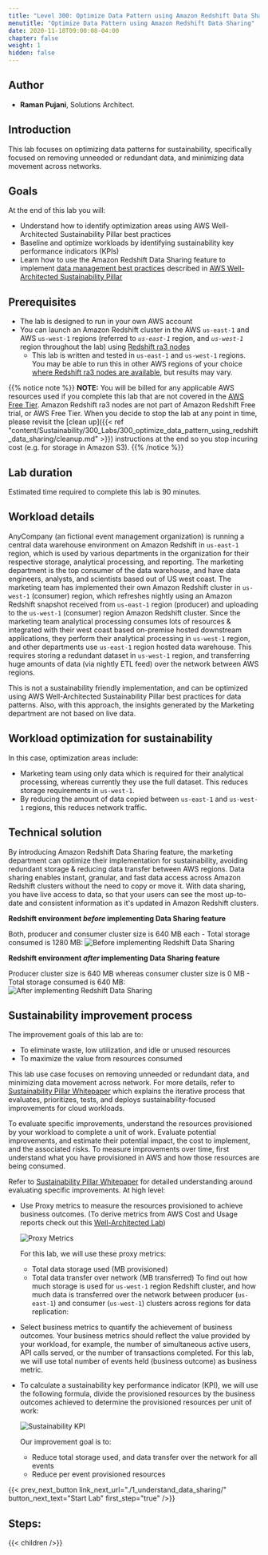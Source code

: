 ```yaml
---
title: "Level 300: Optimize Data Pattern using Amazon Redshift Data Sharing"
menutitle: "Optimize Data Pattern using Amazon Redshift Data Sharing"
date: 2020-11-18T09:00:08-04:00
chapter: false
weight: 1
hidden: false
---
```

## Author

- **Raman Pujani**, Solutions Architect.

## Introduction

This lab focuses on optimizing data patterns for sustainability, specifically focused on removing unneeded or redundant data, and minimizing data movement across networks.

## Goals
At the end of this lab you will:

* Understand how to identify optimization areas using AWS Well-Architected Sustainability Pillar best practices
* Baseline and optimize workloads by identifying sustainability key performance indicators (KPIs)
* Learn how to use the Amazon Redshift Data Sharing feature to implement [data management best practices](https://docs.aws.amazon.com/wellarchitected/latest/sustainability-pillar/data-patterns.html) described in [AWS Well-Architected Sustainability Pillar](https://docs.aws.amazon.com/wellarchitected/latest/sustainability-pillar/sustainability-pillar.html)

## Prerequisites

* The lab is designed to run in your own AWS account
* You can launch an Amazon Redshift cluster in the AWS `us-east-1` and AWS `us-west-1` regions (referred to _`us-east-1`_ region, and _`us-west-1`_ region throughout the lab) using [Redshift ra3 nodes](https://aws.amazon.com/redshift/features/ra3/)
  * This lab is written and tested in `us-east-1` and `us-west-1` regions. You may be able to run this in other AWS regions of your choice [where Redshift ra3 nodes are available](https://docs.aws.amazon.com/redshift/latest/mgmt/working-with-clusters.html#ra3-regions), but results may vary.

{{% notice note %}}
**NOTE:** You will be billed for any applicable AWS resources used if you complete this lab that are not covered in the [AWS Free Tier](https://aws.amazon.com/free/). Amazon Redshift ra3 nodes are not part of Amazon Redshift Free trial, or AWS Free Tier. When you decide to stop the lab at any point in time, please revisit the [clean up]({{< ref "content/Sustainability/300_Labs/300_optimize_data_pattern_using_redshift_data_sharing/cleanup.md" >}}) instructions at the end so you stop incuring cost (e.g. for storage in Amazon S3).
{{% /notice %}}

## Lab duration
Estimated time required to complete this lab is 90 minutes.

## Workload details
AnyCompany (an fictional event management organization) is running a central data warehouse environment on Amazon Redshift in `us-east-1` region, which is used by various departments in the organization for their respective storage, analytical processing, and reporting. The marketing department is the top consumer of the data warehouse, and have data engineers, analysts, and scientists based out of US west coast. The marketing team has implemented their own Amazon Redshift cluster in `us-west-1` (consumer) region, which refreshes nightly using an Amazon Redshift snapshot received from `us-east-1` region (producer) and uploading to the `us-west-1` (consumer) region Amazon Redshift cluster. Since the marketing team analytical processing consumes lots of resources & integrated with their west coast based on-premise hosted downstream applications, they perform their analytical processing in `us-west-1` region, and other departments use `us-east-1` region hosted data warehouse. This requires storing a redundant dataset in `us-west-1` region, and transferring huge amounts of data (via nightly ETL feed) over the network between AWS regions.

This is not a sustainability friendly implementation, and can be optimized using AWS Well-Architected Sustainability Pillar best practices for data patterns. Also, with this approach, the insights generated by the Marketing department are not based on live data.

## Workload optimization for sustainability
In this case, optimization areas include:
* Marketing team using only data which is required for their analytical processing, whereas currently they use the full dataset. This reduces storage requirements in `us-west-1`.
* By reducing the amount of data copied between `us-east-1` and `us-west-1` regions, this reduces network traffic.

## Technical solution
By introducing Amazon Redshift Data Sharing feature, the marketing department can optimize their implementation for sustainability, avoiding redundant storage & reducing data transfer between AWS regions. Data sharing enables instant, granular, and fast data access across Amazon Redshift clusters without the need to copy or move it. With data sharing, you have live access to data, so that your users can see the most up-to-date and consistent information as it's updated in Amazon Redshift clusters.

**Redshift environment _before_ implementing Data Sharing feature**

Both, producer and consumer cluster size is 640 MB each - Total storage consumed is 1280 MB:
![Before implementing Redshift Data Sharing](/Sustainability/300_optimize_data_pattern_using_redshift_data_sharing/lab-0/images/before_redshift_data_sharing.png?classes=lab_picture_small)


**Redshift environment _after_ implementing Data Sharing feature**

Producer cluster size is 640 MB whereas consumer cluster size is 0 MB - Total storage consumed is 640 MB:
![After implementing Redshift Data Sharing](/Sustainability/300_optimize_data_pattern_using_redshift_data_sharing/lab-0/images/after_redshift_data_sharing.png?classes=lab_picture_small)


## Sustainability improvement process
The improvement goals of this lab are to:
* To eliminate waste, low utilization, and idle or unused resources
* To maximize the value from resources consumed

This lab use case focuses on removing unneeded or redundant data, and minimizing data movement across network. For more details, refer to [Sustainability Pillar Whitepaper](https://docs.aws.amazon.com/wellarchitected/latest/sustainability-pillar/improvement-process.html) which explains the iterative process that evaluates, prioritizes, tests, and deploys sustainability-focused improvements for cloud workloads.

To evaluate specific improvements, understand the resources provisioned by your workload to complete a unit of work. Evaluate potential improvements, and estimate their potential impact, the cost to implement, and the associated risks. To measure improvements over time, first understand what you have provisioned in AWS and how those resources are being consumed.

Refer to [Sustainability Pillar Whitepaper](https://docs.aws.amazon.com/wellarchitected/latest/sustainability-pillar/evaluate-specific-improvements.html) for detailed understanding around evaluating specific improvements. At high level:
* Use Proxy metrics to measure the resources provisioned to achieve business outcomes. (To derive metrics from AWS Cost and Usage reports check out this [Well-Architected Lab](https://wellarchitectedlabs.com/sustainability/300_labs/300_cur_reports_as_efficiency_reports/))

  ![Proxy Metrics](/Sustainability/300_optimize_data_pattern_using_redshift_data_sharing/lab-0/images/proxy_metrics_type.png?classes=lab_picture_small)

  For this lab, we will use these proxy metrics:
    * Total data storage used (MB provisioned)
    * Total data transfer over network (MB transferred)
  To find out how much storage is used for `us-west-1` region Redshift cluster, and how much data is transferred over the network between producer (`us-east-1`) and consumer (`us-west-1`) clusters across regions for data replication:

* Select business metrics to quantify the achievement of business outcomes. Your business metrics should reflect the value provided by your workload, for example, the number of simultaneous active users, API calls served, or the number of transactions completed. For this lab, we will use total number of events held (business outcome) as business metric.

* To calculate a sustainability key performance indicator (KPI), we will use the following formula, divide the provisioned resources by the business outcomes achieved to determine the provisioned resources per unit of work:

    ![Sustainability KPI](/Sustainability/300_optimize_data_pattern_using_redshift_data_sharing/lab-0/images/sustainability_kpi2.png?classes=lab_picture_small)

  Our improvement goal is to:
  * Reduce total storage used, and data transfer over the network for all events
  * Reduce per event provisioned resources


{{< prev_next_button link_next_url="./1_understand_data_sharing/" button_next_text="Start Lab" first_step="true" />}}

## Steps:
{{< children  />}}
